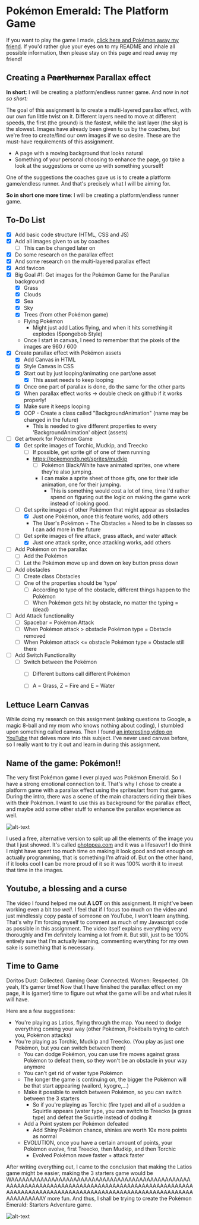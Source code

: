 # Pokémon Emerald: The Platform Game
If you want to play the game I made, [click here and Pokémon away my friend](https://besartelezi.github.io/challenge-parallax/).
If you'd rather glue your eyes on to my README and inhale all possible information, then please stay on this page and read away my friend!

## Creating a ~~Paarthurnax~~ Parallax effect
**In short**: I will be creating a platform/endless runner game.
And now in *not so short:*

The goal of this assignment is to create a multi-layered parallax effect, with our own fun little twist on it.
Different layers need to move at different speeds, the first (the ground) is the fastest, while the last layer (the sky) is the slowest.
Images have already been given to us by the coaches, but we're free to create/find our own images if we so desire.
These are the must-have requirements of this assignment.

- A page with a moving background that looks natural
- Something of your personal choosing to enhance the page, go take a look at the suggestions or come up with something yourself!

One of the suggestions the coaches gave us is to create a platform game/endless runner.
And that's precisely what I will be aiming for.

**So in short one more time**: I will be creating a platform/endless runner game.

## To-Do List
- [x] Add basic code structure (HTML, CSS and JS)
- [x] Add all images given to us by coaches
  - [ ] This can be changed later on
- [x] Do some research on the parallax effect
- [x] And some research on the multi-layered parallax effect
- [x] Add favicon
- [x] Big Goal #1: Get images for the Pokémon Game for the Parallax background
  - [x] Grass
  - [x] Clouds
  - [x] Sea
  - [x] Sky
  - [x] Trees (from other Pokémon game)
  - Flying Pokémon
    - Might just add Latios flying, and when it hits something it explodes (Spongebob Style)
  - Once I start in canvas, I need to remember that the pixels of the images are 960 / 600
- [x] Create parallax effect with Pokémon assets
  - [x] Add Canvas in HTML
  - [x] Style Canvas in CSS
  - [x] Start out by just looping/animating one part/one asset
    - [x] This asset needs to keep looping
  - [x] Once one part of parallax is done, do the same for the other parts
  - [x] When parallax effect works -> double check on github if it works properly!
  - [x] Make sure it keeps looping
  - [x] OOP - Create a class called "BackgroundAnimation" (name may be changed in the future)
    - This is needed to give different properties to every 'BackgroundAnimation' object (assets)
- [ ] Get artwork for Pokémon Game
  - [x] Get sprite images of Torchic, Mudkip, and Treecko
    - [ ] If possible, get sprite gif of one of them running
    - https://pokemondb.net/sprites/mudkip
      - [ ] Pokémon Black/White have animated sprites, one where they're also jumping.
      - I can make a sprite sheet of those gifs, one for their idle animation, one for their jumping.
        - This is something would cost a lot of time, time I'd rather spend on figuring out the logic on making the game work instead of looking good.
  - [ ] Get sprite images of other Pokémon that might appear as obstacles
    - [x] Just one Pokémon, once this feature works, add others
    - The User's Pokémon + The Obstacles = Need to be in classes so I can add more in the future
  - [ ] Get sprite images of fire attack, grass attack, and water attack
    - [x] Just one attack sprite, once attacking works, add others
- [ ] Add Pokémon on the parallax
  - [ ] Add the Pokémon
  - [ ] Let the Pokémon move up and down on key button press down
- [ ] Add obstacles
  - [ ] Create class Obstacles
  - [ ] One of the properties should be 'type'
    - [ ] According to type of the obstacle, different things happen to the Pokémon
    - [ ] When Pokémon gets hit by obstacle, no matter the typing = (dead)
- [ ] Add Attack functionality
  - [ ] Spacebar = Pokémon Attack
  - [ ] When Pokémon attack > obstacle Pokémon type = Obstacle removed
  - [ ] When Pokémon attack <= obstacle Pokémon type = Obstacle still there
- [ ] Add Switch Functionality
  - [ ] Switch between the Pokémon
    - [ ] Different buttons call different Pokémon
    - [ ] A = Grass, Z = Fire and E = Water


## Lettuce Learn Canvas
While doing my research on this assignment (asking questions to Google, a magic 8-ball and my mom who knows nothing about coding), I stumbled upon something called canvas.
Then I found [an interesting video on YouTube](https://www.youtube.com/watch?v=Mg7ibYWhjPI) that delves more into this subject.
I've never used canvas before, so I really want to try it out and learn in during this assignment.

## Name of the game: Pokémon!!
The very first Pokémon game I ever played was Pokémon Emerald.
So I have a strong emotional connection to it.
That's why I chose to create a platform game with a parallax effect using the sprites/art from that game.
During the intro, there was a scene of the main characters riding their bikes with their Pokémon.
I want to use this as background for the parallax effect, and maybe add some other stuff to enhance the parallax experience as well.

![alt-text](resources/readme-images/pokemon-emerald.webp)

I used a free, alternative version to split up all the elements of the image you that I just showed.
It's called [photopea.com](https://www.photopea.com/) and it was a lifesaver!
I do think I might have spent too much time on making it look good and not enough on actually programming, that is something I'm afraid of.
But on the other hand, if it looks cool I can be more proud of it so it was 100% worth it to invest that time in the images.

## Youtube, a blessing and a curse
The video I found helped me out **A LOT** on this assignment.
It might've been working even a bit *too well*.
I feel that if I focus too much on the video and just mindlessly copy pasta of someone on YouTube, I won't learn anything.
That's why I'm forcing myself to comment as much of my Javascript code as possible in this assignment.
The video itself explains everything very thoroughly and I'm definitely learning a lot from it.
But still, just to be 100% entirely sure that I'm actually learning, commenting everything for my own sake is something that is necessary.

## Time to Game
Doritos Dust: Collected. Gaming Gear: Connected. Women: Respected. Oh yeah, It's gamer time!
Now that I have finished the parallax effect on my page, it is (gamer) time to figure out what the game will be and what rules it will have.

Here are a few suggestions:
* You're playing as Latios, flying through the map. You need to dodge everything coming your way (other Pokémon, Pokéballs trying to catch you, Pokémon attacks)
* You're playing as Torchic, Mudkip and Treecko. (You play as just one Pokémon, but you can switch between them)
  * You can dodge Pokémon, you can use fire moves against grass Pokémon to defeat them, so they won't be an obstacle in your way anymore
  * You can't get rid of water type Pokémon
  * The longer the game is continuing on, the bigger the Pokémon will be that start appearing (wailord, kyogre,...)
  * Make it possible to switch between Pokémon, so you can switch between the 3 starters
    * So if you're playing as Torchic (fire type) and all of a sudden a Squirtle appears (water type, you can switch to Treecko (a grass type) and defeat the Squirtle instead of doding it
  * Add a Point system per Pokémon defeated
    * Add Shiny Pokémon chance, shinies are worth 10x more points as normal
  * EVOLUTION, once you have a certain amount of points, your Pokémon evolve, first Treecko, then Mudkip, and then Torchic
    * Evolved Pokémon move faster + attack faster

After writing everything out, I came to the conclusion that making the Latios game might be easier, making the 3 starters game would be WAAAAAAAAAAAAAAAAAAAAAAAAAAAAAAAAAAAAAAAAAAAAAAAAAAAAAAAAAAAAAAAAAAAAAAAAAAAAAAAAAAAAAAAAAAAAAAAAAAAAAAAAAAAAAAAAAAAAAAAAAAAAAAAAAAAAAAAAAAAAAAAAAAAAAAAAAAAAAAAAAY more fun.
And thus, I shall be trying to create the Pokémon Emerald: Starters Adventure game.

![alt-text](resources/readme-images/buff-torchic.gif)